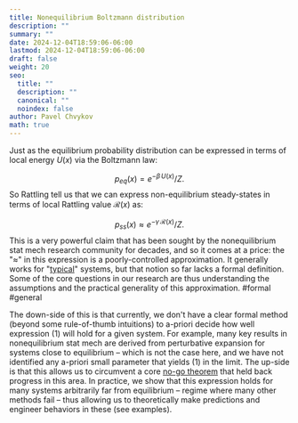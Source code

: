 ```yaml
---
title: Nonequilibrium Boltzmann distribution
description: ""
summary: ""
date: 2024-12-04T18:59:06-06:00
lastmod: 2024-12-04T18:59:06-06:00
draft: false
weight: 20
seo:
  title: ""
  description: ""
  canonical: ""
  noindex: false
author: Pavel Chvykov
math: true
---
```


Just as the equilibrium probability distribution can be expressed in terms of local energy $U(x)$ via the Boltzmann law:

 $$p_{eq}(x) = e^{-\beta\, U(x)}/Z.$$
So Rattling tell us that we can express non-equilibrium steady-states in terms of local Rattling value $\mathcal{R}(x)$ as:

$$p_{ss}(x) \approx e^{-\gamma\, \mathcal{R}(x)}/Z \tag{1}.$$
This is a very powerful claim that has been sought by the nonequilibrium stat mech research community for decades, and so it comes at a price: the "$\approx$" in this expression is a poorly-controlled approximation. It generally works for "[typical](https://rattling.org/docs/background/typicality/)" systems, but that notion so far lacks a formal definition. Some of the core questions in our research are thus understanding the assumptions and the practical generality of this approximation. #formal #general

The down-side of this is that currently, we don't have a clear formal method (beyond some rule-of-thumb intuitions) to a-priori decide how well expression (1) will hold for a given system. For example, many key results in nonequilibrium stat mech are derived from perturbative expansion for systems close to equilibrium – which is not the case here, and we have not identified any a-priori small parameter that yields (1) in the limit. 
The up-side is that this allows us to circumvent a core [no-go theorem](https://rattling.org/docs/background/landauers-blowtorch/) that held back progress in this area. In practice, we show that this expression holds for many systems arbitrarily far from equilibrium – regime where many other methods fail – thus allowing us to theoretically make predictions and engineer behaviors in these (see examples).
